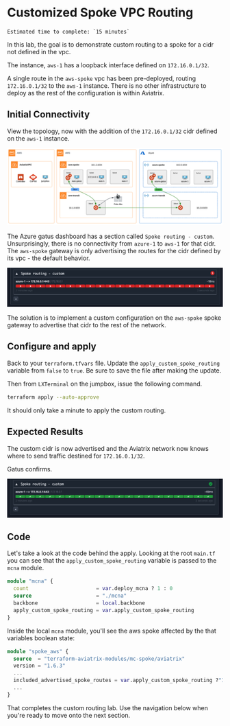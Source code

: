 # Customized Spoke VPC Routing

```{important}
Estimated time to complete: `15 minutes`
```

In this lab, the goal is to demonstrate custom routing to a spoke for a cidr not defined in the vpc.

The instance, `aws-1` has a loopback interface defined on `172.16.0.1/32`.

A single route in the `aws-spoke` vpc has been pre-deployed, routing `172.16.0.1/32` to the `aws-1` instance. There is no other infrastructure to deploy as the rest of the configuration is within Aviatrix.

## Initial Connectivity

View the topology, now with the addition of the `172.16.0.1/32` cidr defined on the `aws-1` instance.

![Routing Topology](images/routing_topology.png)

The Azure gatus dashboard has a section called `Spoke routing - custom`. Unsurprisingly, there is no connectivity from `azure-1` to `aws-1` for that cidr. The `aws-spoke` gateway is only advertising the routes for the cidr defined by its vpc - the default behavior.

![Gatus](images/routing_gatus.png)

The solution is to implement a custom configuration on the `aws-spoke` spoke gateway to advertise that cidr to the rest of the network.

## Configure and apply

Back to your `terraform.tfvars` file. Update the `apply_custom_spoke_routing` variable from `false` to `true`. Be sure to save the file after making the update.

Then from `LXTerminal` on the jumpbox, issue the following command.

```bash
terraform apply --auto-approve
```

It should only take a minute to apply the custom routing.

## Expected Results

The custom cidr is now advertised and the Aviatrix network now knows where to send traffic destined for `172.16.0.1/32`.

Gatus confirms.

![Gatus](images/routing_configured.png)

## Code

Let's take a look at the code behind the apply. Looking at the root `main.tf` you can see that the `apply_custom_spoke_routing` variable is passed to the `mcna` module.

```terraform
module "mcna" {
  count                      = var.deploy_mcna ? 1 : 0
  source                     = "./mcna"
  backbone                   = local.backbone
  apply_custom_spoke_routing = var.apply_custom_spoke_routing
}

```

Inside the local `mcna` module, you'll see the aws spoke affected by the that variables boolean state:

```terraform
module "spoke_aws" {
  source  = "terraform-aviatrix-modules/mc-spoke/aviatrix"
  version = "1.6.3"
  ...
  included_advertised_spoke_routes = var.apply_custom_spoke_routing ?"172.16.0.1/32, 10.1.2.0/24" : null
  ...
}
```

That completes the custom routing lab. Use the navigation below when you're ready to move onto the next section.
